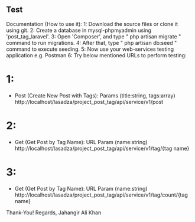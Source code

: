 ## Test

Documentation (How to use it):
1: Download the source files or clone it using git.
2: Create a database in mysql-phpmyadmin using 'post_tag_laravel'.
3: Open 'Composer', and type " php artisan migrate " command to run migrations.
4: After that, type " php artisan db:seed " command to execute seeding.
5: Now use your web-services testing application e.g. Postman
6: Try below mentioned URLs to perform testing:

# 1:
- Post (Create New Post with Tags): Params (title:string, tags:array) 
http://localhost/lasadza/project_post_tag/api/service/v1/post

# 2:
- Get (Get Post by Tag Name): URL Param (name:string) 
http://localhost/lasadza/project_post_tag/api/service/v1/tag/{tag name}

# 3:
- Get (Get Post by Tag Name): URL Param (name:string) 
http://localhost/lasadza/project_post_tag/api/service/v1/tag/count/{tag name}


Thank-You!
Regards,
Jahangir Ali Khan
